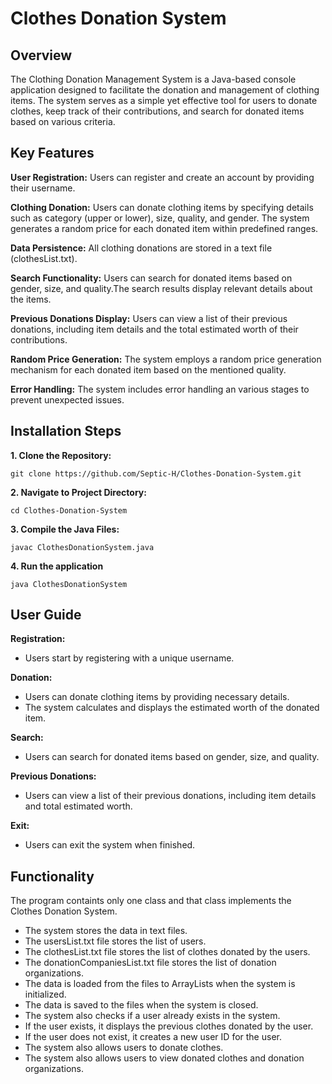 # Clothes Donation System

## Overview
The Clothing Donation Management System is a Java-based console application designed to facilitate the donation and management of clothing items. The system serves as a simple yet effective tool for users to donate clothes, keep track of their contributions, and search for donated items based on various criteria.

## Key Features
**User Registration:**
Users can register and create an account by providing their username.

**Clothing Donation:**
Users can donate clothing items by specifying details such as category (upper or lower), size, quality, and gender. The system generates a random price for each donated item within predefined ranges.

**Data Persistence:**
All clothing donations are stored in a text file (clothesList.txt).

**Search Functionality:**
Users can search for donated items based on gender, size, and quality.The search results display relevant details about the items.

**Previous Donations Display:**
Users can view a list of their previous donations, including item details and the total estimated worth of their contributions.

**Random Price Generation:**
The system employs a random price generation mechanism for each donated item based on the mentioned quality.

**Error Handling:**
The system includes error handling an various stages to prevent unexpected issues.

## Installation Steps ##
**1. Clone the Repository:**

    git clone https://github.com/Septic-H/Clothes-Donation-System.git
    
**2. Navigate to Project Directory:**

    cd Clothes-Donation-System

**3. Compile the Java Files:**

    javac ClothesDonationSystem.java
    
**4. Run the application**

    java ClothesDonationSystem

## User Guide ##
**Registration:**
- Users start by registering with a unique username.

**Donation:**
- Users can donate clothing items by providing necessary details.
- The system calculates and displays the estimated worth of the donated item.

**Search:**
- Users can search for donated items based on gender, size, and quality.

**Previous Donations:**
- Users can view a list of their previous donations, including item details and total estimated worth.

**Exit:**
- Users can exit the system when finished.

## Functionality ##
The program containts only one class and that class implements the Clothes Donation System.
- The system stores the data in text files.
- The usersList.txt file stores the list of users.
- The clothesList.txt file stores the list of clothes donated by the users.
- The donationCompaniesList.txt file stores the list of donation organizations.
- The data is loaded from the files to ArrayLists when the system is initialized.
- The data is saved to the files when the system is closed.
- The system also checks if a user already exists in the system.
- If the user exists, it displays the previous clothes donated by the user.
- If the user does not exist, it creates a new user ID for the user.
- The system also allows users to donate clothes.
- The system also allows users to view donated clothes and donation organizations.
